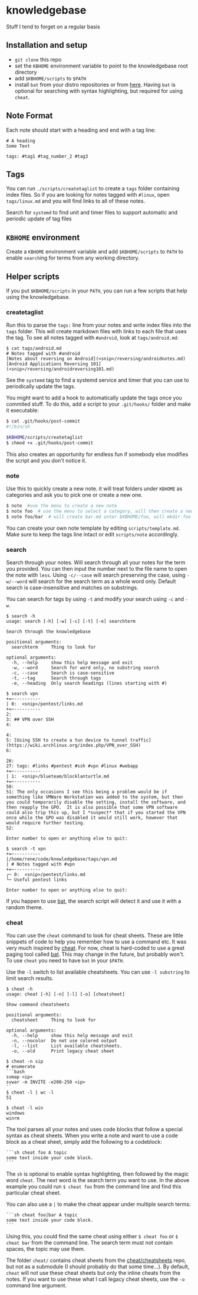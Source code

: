 # knowledgebase

Stuff I tend to forget on a regular basis

## Installation and setup

- `git clone` this repo
- set the `KBHOME` environment variable to point to the knowledgebase root directory
- add `$KBHOME/scripts` to `$PATH`
- install `bat` from your distro repositories or from [here](https://github.com/sharkdp/bat). Having `bat` is optional for searching with syntax highlighting, but required for using `cheat`.

## Note Format

Each note should start with a heading and end with a tag line:

```
# A heading
Some Text

tags: #tag1 #tag_number_2 #tag3
```

## Tags

You can run `./scripts/createtaglist` to create a `tags` folder containing index files. So if you are looking for notes tagged with `#linux`, open `tags/linux.md` and you will find links to all of these notes.

Search for `systemd` to find unit and timer files to support automatic and periodic update of tag files

## `KBHOME` environment

Create a `KBHOME` environment variable and add `$KBHOME/scripts` to `PATH` to enable `search`ing for terms from any working directory.

## Helper scripts

If you put `$KBHOME/scripts` in your `PATH`, you can run a few scripts that help using the knowledgebase.

### createtaglist

Run this to parse the `tags:` line from your notes and write index files into the `tags` folder. This will create markdown files with links to each file that uses the tag. To see all notes tagged with `#android`, look at `tags/android.md`:

```
$ cat tags/android.md
# Notes tagged with #android
[Notes about reversing on Android](<snip>/reversing/androidnotes.md)
[Android Applications Reversing 101](<snip>/reversing/androidreversing101.md)
```

See the `systemd` tag to find a systemd service and timer that you can use to periodically update the tags.

You might want to add a hook to automatically update the tags once you commited stuff. To do this, add a script to your `.git/hooks/` folder and make it executable:

```sh
$ cat .git/hooks/post-commit
#!/bin/sh

$KBHOME/scripts/createtaglist
$ chmod +x .git/hooks/post-commit
```

This also creates an opportunity for endless fun if somebody else modifies the script and you don't notice it.

### note

Use this to quickly create a new note. it will treat folders under `KBHOME` as categories and ask you to pick one or create a new one.

```sh
$ note  #use the menu to create a new note
$ note foo  # use the menu to select a category, will then create a new note foo.md under the category you selected
$ note foo/bar  # will create bar.md unter $KBHOME/foo, will mkdir foo if folder doesn't exist
```

You can create your own note template by editing `scripts/template.md`. Make sure to keep the tags line intact or edit `scripts/note` accordingly. 

### search

Search through your notes. Will search through all your notes for the term you provided. You can then input the number next to the file name to open the note with `less`. Using `-c/--case` will search preserving the case, using `-w/--word` will search for the search term as a whole word only. Default search is case-insensitive and matches on substrings.

You can search for tags by using `-t` and modify your search using `-c` and `-w`.

```
$ search -h
usage: search [-h] [-w] [-c] [-t] [-e] searchterm

Search through the knowledgebase

positional arguments:
  searchterm     Thing to look for

optional arguments:
  -h, --help     show this help message and exit
  -w, --word     Search for word only, no substring search
  -c, --case     Search is case-sensitive
  -t, --tag      Search through tags
  -e, --heading  Only search headings (lines starting with #)

$ search vpn
+=~----------
| 0:  <snip>/pentest/links.md
+=~----------
2: 
3: ## VPN over SSH
4: 

4: 
5: [Using SSH to create a tun device to tunnel traffic](https://wiki.archlinux.org/index.php/VPN_over_SSH)
6: 

26: 
27: tags: #links #pentest #ssh #vpn #linux #webapp
+=~----------
| 1:  <snip>/blueteam/blocklanturtle.md
+=~----------
50: 
51: The only occasions I see this being a problem would be if something like VMWare Workstation was added to the system, but then you could temporarily disable the setting, install the software, and then reapply the GPO.  It is also possible that some VPN software could also trip this up, but I *suspect* that if you started the VPN once while the GPO was disabled it would still work, however that would require further testing.
52: 

Enter number to open or anything else to quit: 

$ search -t vpn
+=~----------
|/home/rene/code/knowledgebase/tags/vpn.md
| # Notes tagged with #vpn
+=~----------
┌─ 0:  <snip>/pentest/links.md
└─ Useful pentest links

Enter number to open or anything else to quit: 
```

If you happen to use [bat](https://github.com/axiros/terminal_markdown_viewer), the search script will detect it and use it with a random theme.

### cheat

You can use the `cheat` command to look for cheat sheets. These are little snippets of code to help you remember how to use a command etc. It was very much inspired by [cheat](https://github.com/cheat/cheat). For now, cheat is hard-coded to use a great paging tool called [bat](https://github.com/sharkdp/bat). This may change in the future, but probably won't. To use `cheat` you need to have `bat` in your `$PATH`.    

Use the `-l` switch to list available cheatsheets. You can use `-l substring` to limit search results.

```
$ cheat -h
usage: cheat [-h] [-n] [-l] [-o] [cheatsheet]

Show command cheatsheets

positional arguments:
  cheatsheet     Thing to look for

optional arguments:
  -h, --help     show this help message and exit
  -n, --nocolor  Do not use colored output
  -l, --list     List available cheatsheets.
  -o, --old      Print legacy cheat sheet

$ cheat -n sip
# enumerate
```bash
svmap <ip>
svwar -m INVITE -e200-250 <ip>
``
$ cheat -l | wc -l
51

$ cheat -l win
windows
winrm
```

The tool parses all your notes and uses code blocks that follow a special syntax as cheat sheets. When you write a note and want to use a code block as a cheat sheet, simply add the following to a codeblock:

````
```sh cheat foo A topic
some text inside your code block.
```
````

The `sh` is optional to enable syntax highlighting, then followed by the magic word `cheat`. The next word is the search term you want to use. In the above example you could run `$ cheat foo` from the command line and find this particular cheat sheet.

You can also use a `|` to make the cheat appear under multiple search terms:

````
```sh cheat foo|bar A topic
some text inside your code block.
```
````

Using this, you could find the same cheat using either `$ cheat foo` or `$ cheat bar` from the command line. The search term must not contain spaces, the topic may use them.

The folder `cheat/` contains cheat sheets from the [cheat/cheatsheets](https://github.com/cheat/cheatsheets) repo, but not as a submodule (I should probably do that some time...). By default, `cheat` will not use these cheat sheets but only the inline cheats from the notes. If you want to use these what I call legacy cheat sheets, use the `-o` command line argument.
